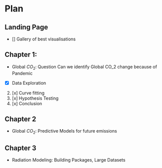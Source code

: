 # Plan 
## Landing Page
- [] Gallery of best visualisations
## Chapter 1:
-  Global $CO_2$: Question Can we identify Global CO_2 change because of Pandemic 
- [x] Data Exploration
2. [x] Curve fitting
3. [x] Hypothesis Testing 
3. [x] Conclusion 
## Chapter 2
- Global $CO_2$: Predictive Models for future emissions
## Chapter 3
- Radiation Modeling: Building Packages, Large Datasets  